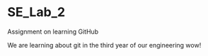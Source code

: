 # SE_Lab_2
Assignment on learning GitHub 

We are learning about git in the third year of our engineering wow!

